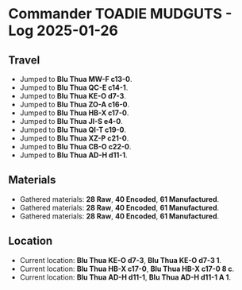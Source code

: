 # Commander TOADIE MUDGUTS - Log 2025-01-26

## Travel
- Jumped to **Blu Thua MW-F c13-0**.
- Jumped to **Blu Thua QC-E c14-1**.
- Jumped to **Blu Thua KE-O d7-3**.
- Jumped to **Blu Thua ZO-A c16-0**.
- Jumped to **Blu Thua HB-X c17-0**.
- Jumped to **Blu Thua JI-S e4-0**.
- Jumped to **Blu Thua QI-T c19-0**.
- Jumped to **Blu Thua XZ-P c21-0**.
- Jumped to **Blu Thua CB-O c22-0**.
- Jumped to **Blu Thua AD-H d11-1**.

## Materials
- Gathered materials: **28 Raw**, **40 Encoded**, **61 Manufactured**.
- Gathered materials: **28 Raw**, **40 Encoded**, **61 Manufactured**.
- Gathered materials: **28 Raw**, **40 Encoded**, **61 Manufactured**.

## Location
- Current location: **Blu Thua KE-O d7-3**, **Blu Thua KE-O d7-3 1**.
- Current location: **Blu Thua HB-X c17-0**, **Blu Thua HB-X c17-0 8 c**.
- Current location: **Blu Thua AD-H d11-1**, **Blu Thua AD-H d11-1 A 1**.

